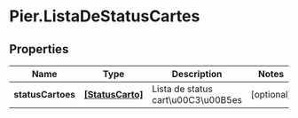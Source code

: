 # Pier.ListaDeStatusCartes

## Properties
Name | Type | Description | Notes
------------ | ------------- | ------------- | -------------
**statusCartoes** | [**[StatusCarto]**](StatusCarto.md) | Lista de status cart\u00C3\u00B5es | [optional] 


